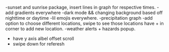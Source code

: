 -sunset and sunrise package, insert lines in graph for respective times.
-add gradients everywhere
-dark mode && changing background based off nighttime or daytime
-lil emojis everywhere.
-precipitation graph 
-add option to choose different locations, swipe to see those locations have + in corner to add new location. 
-weather alerts + hazards popup. 
- have y axis albel offset scroll
- swipe down for referesh
